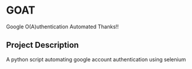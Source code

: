 # GOAT
Google O(A)uthentication Automated Thanks!!

## Project Description

A python script automating google account authentication using selenium

